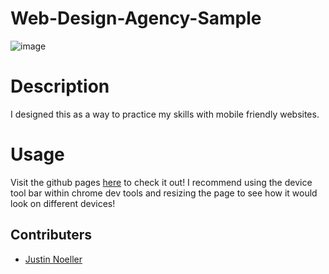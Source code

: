 # Web-Design-Agency-Sample

![image](https://github.com/noellerjd/Web-Design-Agency-Sample/assets/50307506/705c6483-524b-4549-9a5e-e7d1ae4ac7b3)

# Description

I designed this as a way to practice my skills with mobile friendly websites.

# Usage

Visit the github pages [here](https://noellerjd.github.io/Web-Design-Agency-Sample/) to check it out!
I recommend using the device tool bar within chrome dev tools and resizing the page to see how it would look on different devices!

## Contributers

- [Justin Noeller](https://github.com/noellerjd)
